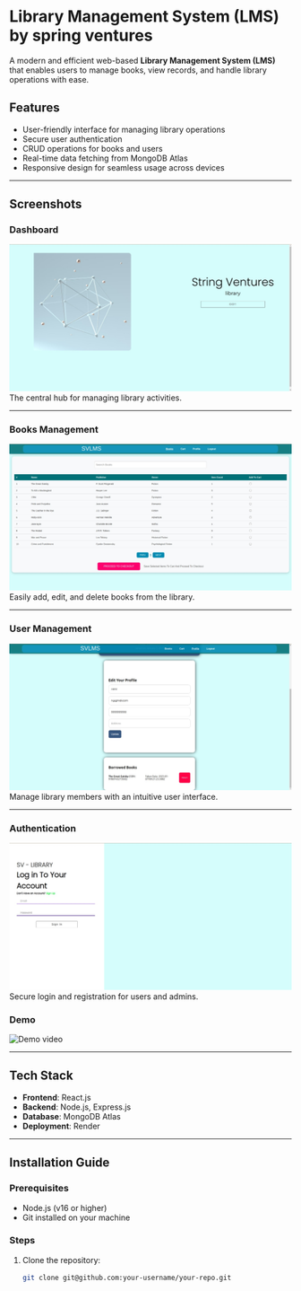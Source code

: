 # Library Management System (LMS) by spring ventures

A modern and efficient web-based **Library Management System (LMS)** that enables users to manage books, view records, and handle library operations with ease.

## Features

- User-friendly interface for managing library operations
- Secure user authentication
- CRUD operations for books and users
- Real-time data fetching from MongoDB Atlas
- Responsive design for seamless usage across devices

---

## Screenshots

### Dashboard
![Dashboard Screenshot](/assest/1.jpeg)
The central hub for managing library activities.

---

### Books Management
![Books Management Screenshot](/assest/3.jpeg)
Easily add, edit, and delete books from the library.

---

### User Management
![User Management Screenshot](/assest/4.jpeg)
Manage library members with an intuitive user interface.

---

### Authentication
![Authentication Screenshot](/assest/2.jpeg)
Secure login and registration for users and admins.



### Demo
![Demo video](https://youtu.be/O6fTkegJUpU)



---

## Tech Stack

- **Frontend**: React.js
- **Backend**: Node.js, Express.js
- **Database**: MongoDB Atlas
- **Deployment**: Render

---

## Installation Guide

### Prerequisites
- Node.js (v16 or higher)
- Git installed on your machine

### Steps

1. Clone the repository:
   ```bash
   git clone git@github.com:your-username/your-repo.git
